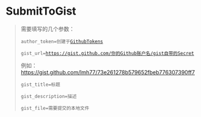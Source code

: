 SubmitToGist
=============
>需要填写的几个参数：
>
><code>author_token=创建于[GithubTokens](https://github.com/settings/tokens)</code>
>
><code>gist_url=https://gist.github.com/你的Github账户名/gist自带的Secret</code>
>
>例如：https://gist.github.com/lmh77/73e261278b579652fbeb776307390ff7
>
><code>gist_title=标题</code>
>
><code>gist_description=描述</code>
>
><code>gist_file=需要提交的本地文件</code>



